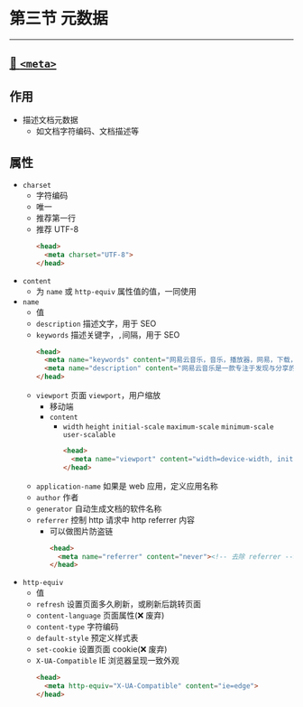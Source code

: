 # 第三节 元数据

---

<Badge type="tip" text="html" />

## [📎 `<meta>`](https://developer.mozilla.org/zh-CN/docs/Web/HTML/Element/meta)

## 作用

* 描述文档元数据
  * 如文档字符编码、文档描述等

## 属性

* `charset`
  * 字符编码
  * 唯一
  * 推荐第一行
  * 推荐 UTF-8
    ```html
    <head>
      <meta charset="UTF-8">
    </head>
    ```
* `content`
  * 为 `name` 或 `http-equiv` 属性值的值，一同使用
* `name`
  * 值
  * `description` 描述文字，用于 SEO
  * `keywords` 描述关键字，`,`间隔，用于 SEO
    ```html
    <head>
      <meta name="keywords" content="网易云音乐，音乐，播放器，网易，下载，播放，DJ，免费，明星，精选，歌单，识别音乐，收藏，分享音乐，音乐互动，高音质，320K，音乐社交，官网，music.163.com">
      <meta name="description" content="网易云音乐是一款专注于发现与分享的音乐产品，依托专业音乐人、DJ、好友推荐及社交功能，为用户打造全新的音乐生活。">
    </head>
    ```
  * `viewport` 页面 `viewport`，用户缩放
    * 移动端
    * `content`
      * `width` `height` `initial-scale` `maximum-scale` `minimum-scale` `user-scalable`
        ```html
        <head>
          <meta name="viewport" content="width=device-width, initial-scale=1.0">
        </head>
        ```
  * `application-name` 如果是 web 应用，定义应用名称
  * `author` 作者
  * `generator` 自动生成文档的软件名称
  * `referrer` 控制 http 请求中 http referrer 内容
    * 可以做图片防盗链
      ```html
      <head>
        <meta name="referrer" content="never"><!-- 去除 referrer -->
      </head>
      ```
* `http-equiv`
  * 值
  * `refresh` 设置页面多久刷新，或刷新后跳转页面
  * `content-language` 页面属性(❌ 废弃)
  * `content-type` 字符编码
  * `default-style` 预定义样式表
  * `set-cookie` 设置页面 cookie(❌ 废弃)
  * `X-UA-Compatible` IE 浏览器呈现一致外观
    ```html
    <head>
      <meta http-equiv="X-UA-Compatible" content="ie=edge">
    </head>
    ```